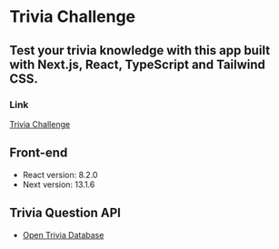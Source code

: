 # Trivia Challenge

## Test your trivia knowledge with this app built with Next.js, React, TypeScript and Tailwind CSS.

### Link

[Trivia Challenge](https://nextjs-trivia-challenge.vercel.app/)

## Front-end

-   React version: 8.2.0
-   Next version: 13.1.6

## Trivia Question API

-   [Open Trivia Database](https://opentdb.com/)
